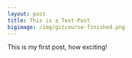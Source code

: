 ```yaml
---
layout: post
title: This is a Test-Post
bigimage: /img/gitcourse-finished.png
---
```


This is my first post, how exciting!
